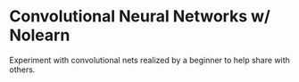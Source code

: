 # Convolutional Neural Networks w/ Nolearn
Experiment with convolutional nets realized by a beginner to help share with others.

